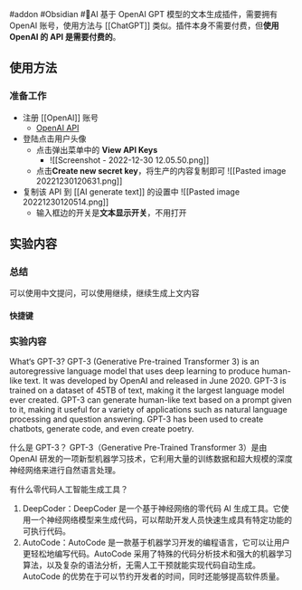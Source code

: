#addon #Obsidian #🤖️AI 
基于 OpenAI GPT 模型的文本生成插件，需要拥有 OpenAI 账号，使用方法与 [[ChatGPT]] 类似。插件本身不需要付费，但**使用 OpenAI 的 API 是需要付费的**。

## 使用方法

### 准备工作
- 注册 [[OpenAI]] 账号
	- [OpenAI API](https://auth0.openai.com/u/signup/identifier?state=hKFo2SBVMUFnem9vNUtuZTZ2WUJLajF2ck1HclFFN1ZhZkJWYqFur3VuaXZlcnNhbC1sb2dpbqN0aWTZIFVnYWw0amEtbVFCVTNzS0c2Q0xGU1NvRGpOYV9kSS1Wo2NpZNkgRFJpdnNubTJNdTQyVDNLT3BxZHR3QjNOWXZpSFl6d0Q)
- 登陆点击用户头像
	- 点击弹出菜单中的 **View API Keys**
		- ![[Screenshot - 2022-12-30 12.05.50.png]]
	- 点击**Create new secret key**，将生产的内容复制即可 ![[Pasted image 20221230120631.png]]
- 复制该 API 到 [[AI generate text]] 的设置中 ![[Pasted image 20221230120514.png]]
	- 输入框边的开关是**文本显示开关**，不用打开

## 实验内容
### 总结
可以使用中文提问，可以使用继续，继续生成上文内容
#### 快捷键


### 实验内容
What‘s GPT-3?
 GPT-3 (Generative Pre-trained Transformer 3) is an autoregressive language model that uses deep learning to produce human-like text. It was developed by OpenAI and released in June 2020. GPT-3 is trained on a dataset of 45TB of text, making it the largest language model ever created. GPT-3 can generate human-like text based on a prompt given to it, making it useful for a variety of applications such as natural language processing and question answering. GPT-3 has been used to create chatbots, generate code, and even create poetry.

什么是 GPT-3？ GPT-3（Generative Pre-Trained Transformer 3）是由 OpenAI 研发的一项新型机器学习技术，它利用大量的训练数据和超大规模的深度神经网络来进行自然语言处理。

有什么零代码人工智能生成工具？ 
1. DeepCoder：DeepCoder 是一个基于神经网络的零代码 AI 生成工具。它使用一个神经网络模型来生成代码，可以帮助开发人员快速生成具有特定功能的可执行代码。 
2. AutoCode：AutoCode 是一款基于机器学习开发的编程语言，它可以让用户更轻松地编写代码。AutoCode 采用了特殊的代码分析技术和强大的机器学习算法，以及复杂的语法分析，无需人工干预就能实现代码自动生成。AutoCode 的优势在于可以节约开发者的时间，同时还能够提高软件质量。